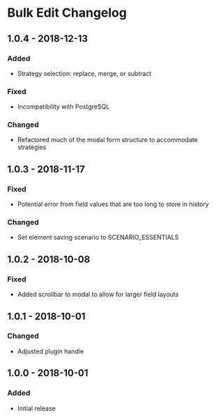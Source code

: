 # Bulk Edit Changelog

## 1.0.4 - 2018-12-13

### Added
- Strategy selection: replace, merge, or subtract

### Fixed
- Incompatibility with PostgreSQL

### Changed
- Refactored much of the modal form structure to accommodate strategies

## 1.0.3 - 2018-11-17
### Fixed
- Potential error from field values that are too long to store in history

### Changed
- Set element saving scenario to SCENARIO_ESSENTIALS

## 1.0.2 - 2018-10-08
### Fixed
- Added scrollbar to modal to allow for larger field layouts

## 1.0.1 - 2018-10-01
### Changed
- Adjusted plugin handle

## 1.0.0 - 2018-10-01
### Added
- Initial release
